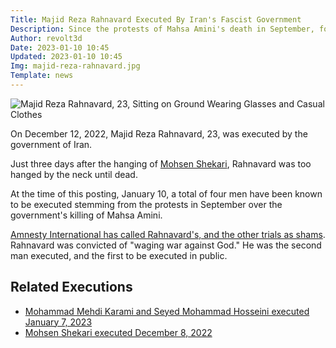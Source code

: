 ```yaml
---
Title: Majid Reza Rahnavard Executed By Iran's Fascist Government
Description: Since the protests of Mahsa Amini's death in September, four men have been executed.
Author: revolt3d
Date: 2023-01-10 10:45
Updated: 2023-01-10 10:45
Img: majid-reza-rahnavard.jpg
Template: news
---
```

![Majid Reza Rahnavard, 23, Sitting on Ground Wearing Glasses and Casual Clothes](%assets_url%/majid-reza-rahnavard.jpg)

On December 12, 2022, Majid Reza Rahnavard, 23, was executed by the government of Iran.

Just three days after the hanging of [Mohsen Shekari](12082022-mohsen-shekari-execution), Rahnavard was too hanged by the neck until dead.

At the time of this posting, January 10, a total of four men have been known to be executed stemming from the protests in September over the government's killing of Mahsa Amini.

[Amnesty International has called Rahnavard's, and the other trials as shams](https://www.amnesty.org/en/latest/news/2022/12/iran-public-execution-of-majidreza-rahnavard-exposes-authorities-revenge-killings/). Rahnavard was convicted of "waging war against God." He was the second man executed, and the first to be executed in public.

## Related Executions

* [Mohammad Mehdi Karami and Seyed Mohammad Hosseini executed January 7, 2023](20230110-iran-hanged-karami-hosseini)
* [Mohsen Shekari executed December 8, 2022](12082022-mohsen-shekari-execution)

